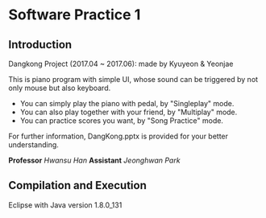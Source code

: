 # Software Practice 1

## Introduction
Dangkong Project (2017.04 ~ 2017.06): made by Kyuyeon & Yeonjae

This is piano program with simple UI, whose sound can be triggered by not only mouse but also keyboard.
- You can simply play the piano with pedal, by "Singleplay" mode.
- You can also play together with your friend, by "Multiplay" mode.
- You can practice scores you want, by "Song Practice" mode.

For further information, DangKong.pptx is provided for your better understanding.

**Professor** *Hwansu Han*
**Assistant** *Jeonghwan Park*

## Compilation and Execution
Eclipse with Java version 1.8.0_131
